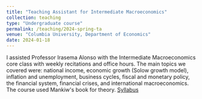 ```yaml
---
title: "Teaching Assistant for Intermediate Macroeconomics"
collection: teaching
type: "Undergraduate course"
permalink: /teaching/2024-spring-ta
venue: "Columbia University, Department of Economics"
date: 2024-01-18
---
```


I assisted Professor Irasema Alonso with the Intermediate Macroeconomics core class with weekly recitations and office hours. The main topics we covered were: national income, economic growth (Solow growth model), inflation and unemployment, business cycles, fiscal and monetary policy, the financial system, financial crises, and international macroeconomics. The course used Mankiw's book for theory. [Syllabus](syllabus2024.pdf)

